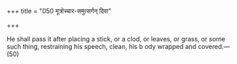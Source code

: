 +++
title = "050 मूत्रोच्चार-समुत्सर्गन् दिवा"

+++

He shall pass it after placing a stick, or a clod, or leaves, or grass, or some such thing, restraining his speech, clean, his b ody wrapped and covered.—(50)